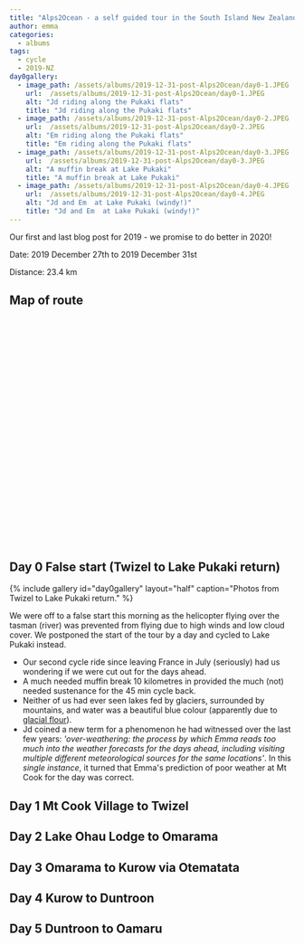 ```yaml
---
title: "Alps2Ocean - a self guided tour in the South Island New Zealand"
author: emma
categories:
  - albums
tags:
  - cycle
  - 2019-NZ
day0gallery:
  - image_path: /assets/albums/2019-12-31-post-Alps2Ocean/day0-1.JPEG
    url:  /assets/albums/2019-12-31-post-Alps2Ocean/day0-1.JPEG
    alt: "Jd riding along the Pukaki flats"
    title: "Jd riding along the Pukaki flats"
  - image_path: /assets/albums/2019-12-31-post-Alps2Ocean/day0-2.JPEG
    url:  /assets/albums/2019-12-31-post-Alps2Ocean/day0-2.JPEG
    alt: "Em riding along the Pukaki flats"
    title: "Em riding along the Pukaki flats"
  - image_path: /assets/albums/2019-12-31-post-Alps2Ocean/day0-3.JPEG
    url:  /assets/albums/2019-12-31-post-Alps2Ocean/day0-3.JPEG 
    alt: "A muffin break at Lake Pukaki"
    title: "A muffin break at Lake Pukaki"
  - image_path: /assets/albums/2019-12-31-post-Alps2Ocean/day0-4.JPEG
    url:  /assets/albums/2019-12-31-post-Alps2Ocean/day0-4.JPEG
    alt: "Jd and Em  at Lake Pukaki (windy!)"
    title: "Jd and Em  at Lake Pukaki (windy!)"
---
```


Our first and last blog post for 2019 - we promise to do better in 2020!

Date: 2019 December 27th to 2019 December 31st

Distance: 23.4 km

## Map of route

<link rel="stylesheet" href="https://unpkg.com/leaflet@1.5.1/dist/leaflet.css"
   integrity="sha512-xwE/Az9zrjBIphAcBb3F6JVqxf46+CDLwfLMHloNu6KEQCAWi6HcDUbeOfBIptF7tcCzusKFjFw2yuvEpDL9wQ=="
   crossorigin=""/>  
<script src="https://unpkg.com/leaflet@1.5.1/dist/leaflet.js"
   integrity="sha512-GffPMF3RvMeYyc1LWMHtK8EbPv0iNZ8/oTtHPx9/cc2ILxQ+u905qIwdpULaqDkyBKgOaB57QTMg7ztg8Jm2Og=="
   crossorigin=""></script>
<script src="https://cdnjs.cloudflare.com/ajax/libs/leaflet-gpx/1.4.0/gpx.min.js"></script>

<div id="mapid" style="width: 80%; height: 400px;"></div>
<script>

var mymap = L.map('mapid').setView([44.112664, 5.407952], 13);

L.tileLayer( 'http://{s}.tile.openstreetmap.org/{z}/{x}/{y}.png', {
    attribution: '&copy; <a href="https://www.openstreetmap.org/copyright">OpenStreetMap</a>',
    subdomains: ['a','b','c']
}).addTo( mymap );

var gpx = 'https://www.jdem.com.au/assets/albums/2019-07-11-post-sault-lavender-cycle/2019-07-11-post-sault-lavender-cycle.gpx';

new L.GPX(gpx, {async: true,   marker_options: {
    startIconUrl: '/assets/images/pin-icon-start.png',
    endIconUrl: '/assets/images/pin-icon-end.png',
    shadowUrl: '/assets/images/pin-shadow.png'
  }}).on('loaded', function(e) { mymap.fitBounds(e.target.getBounds()); }).addTo(mymap);
</script>

## Day 0 False start (Twizel to Lake Pukaki return)

{% include gallery id="day0gallery" layout="half" caption="Photos from Twizel to Lake Pukaki return." %}

 We were off to a false start this morning as the helicopter flying over the tasman (river) was prevented from flying due to high winds and low cloud cover. We postponed the start of the tour by a day and cycled to Lake Pukaki instead.

- Our second cycle ride since leaving France in July (seriously) had us wondering if we were cut out for the days ahead.
- A much needed muffin break 10 kilometres in provided the much (not) needed sustenance for the 45 min cycle back.
- Neither of us had ever seen lakes fed by glaciers, surrounded by mountains, and water was a beautiful blue colour (apparently due to [glacial flour](<https://en.wikipedia.org/wiki/Rock_flour>)).
- Jd coined a new term for a phenomenon he had witnessed over the last few years: *'over-weathering: the process by which Emma reads too much into the weather forecasts for the days ahead, including visiting multiple different meteorological sources for the same locations'*. In this *single instance*, it turned that Emma's prediction of poor weather at Mt Cook for the day was correct.

## Day 1 Mt Cook Village to Twizel

## Day 2 Lake Ohau Lodge to Omarama

## Day 3 Omarama to Kurow via Otematata

## Day 4 Kurow to Duntroon

## Day 5 Duntroon to Oamaru

